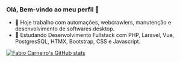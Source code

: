 ### Olá, Bem-vindo ao meu perfil 👋

- 🔭 Hoje trabalho com automações, webcrawlers, manutenção e desenvolvimento de softwares desktop.
- 🌱 Estudando Desenvolvimento Fullstack com PHP, Laravel, Vue, PostgresSQL, HTMX, Bootstrap, CSS e Javascript.

[![Fabio Carneiro's GitHub stats](https://github-readme-stats.vercel.app/api?username=fabioaacarneiro)](https://github.com/anuraghazra/github-readme-stats)
